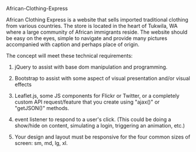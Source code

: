 

African-Clothing-Express

African Clothing Express is a website that sells imported traditional clothing from various countries. The store is located in the heart of Tukwila, WA where a large community of African immigrants reside. The website should be easy on the eyes, simple to navigate and provide many pictures accompanied with caption and perhaps place of origin.

The concept will meet these technical requirements:

1) jQuery to assist with base dom manipulation and programming.

2) Bootstrap to assist with some aspect of visual presentation and/or visual effects

3) Leaflet.js, some JS components for Flickr or Twitter, or a completely custom API request/feature that you create using "ajax()" or "getJSON()" methods.

4) event listener to respond to a user's click. (This could be doing a show/hide on content, simulating a login, triggering an animation, etc.)

5) Your design and layout must be responsive for the four common sizes of screen: sm, md, lg, xl.
